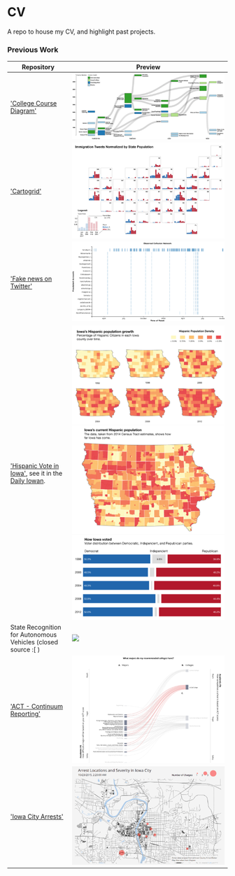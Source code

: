 # CV
A repo to house my CV, and highlight past projects.

### Previous Work

| Repository | Preview |
|---|---|
| ['College Course Diagram'](https://github.com/ryan-p-larson/college-sankey) | <img src="imgs/college.png"></img> |
| ['Cartogrid'](https://github.com/ryan-p-larson/gviz) | <img src="imgs/cartogrid.png"></img> |
| ['Fake news on Twitter'](https://github.com/ryan-p-larson/polititweets) | <img src="imgs/collusion-network-on-twitter.png"></img> |
| ['Hispanic Vote in Iowa'](https://github.com/ryan-p-larson/DI-Hisp), see it in the [Daily Iowan](http://daily-iowan.com/2016/11/02/el-voto/). | <img src="imgs/hispanicmultiples.png"></img> <img src="imgs/hispanicmap.png"></img> <img src="imgs/horizontal-bar.png"></img>|
| State Recognition for Autonomous Vehicles (closed source :[ ) | <img src="imgs/headpose-opencv.gif"></img> |
| ['ACT - Continuum Reporting'](https://github.com/ryan-p-larson/continuum-reporting) | <img src="imgs/sankey-network.png"></img> |
| ['Iowa City Arrests'](https://github.com/ryan-p-larson/arrests) | <img src="imgs/arrests.gif"></img> |
